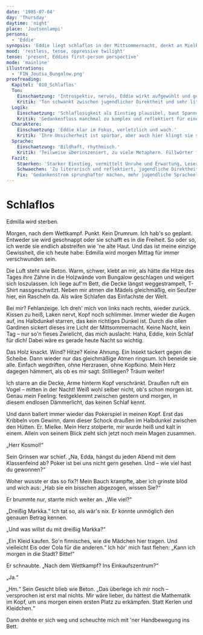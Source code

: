 ```yaml
---
date: '1985-07-04'
day: 'Thursday'
daytime: 'night'
place: 'Joutsenlampi'
persons:
  - 'Eddie'
synopsis: 'Eddie liegt schlaflos in der Mittsommernacht, denkt an Mielkes bedrohliche Worte nach dem Pokerspiel und fühlt sich zerrissen zwischen Angst und Trotz.'
mood: 'restless, tense, oppressive twilight'
tense: 'present, Eddies first-person perspective'
mode: 'mainline'
illustrations:
  - 'FIN_Joutsa_Bungalow.png'
proofreading:
  Kapitel: '010_Schlaflos'
  Ton:
    Einschaetzung: 'Introspektiv, nervös, Eddie wirkt aufgewühlt und gedanklich sprunghaft.'
    Kritik: 'Ton schwankt zwischen jugendlicher Direktheit und sehr literarischen Formulierungen. Gefahr, dass Authentizität leidet.'
  Logik:
    Einschaetzung: 'Schlaflosigkeit als Einstieg plausibel, baut Spannung auf.'
    Kritik: 'Gedankenfluss manchmal zu komplex und reflektiert für eine 17-Jährige in dieser Situation. Könnte spontaner und ungeordneter wirken.'
  Charaktere:
    Einschaetzung: 'Eddie klar im Fokus, verletzlich und wach.'
    Kritik: 'Ihre Unsicherheit ist spürbar, aber auch hier klingt sie stellenweise zu erwachsen. Nebenfiguren treten nicht auf.'
  Sprache:
    Einschaetzung: 'Bildhaft, rhythmisch.'
    Kritik: 'Teilweise überinszeniert, zu viele Metaphern. Füllwörter fehlen fast komplett – dadurch wirkt es zu glatt und wenig jugendlich.'
  Fazit:
    Staerken: 'Starker Einstieg, vermittelt Unruhe und Erwartung, Leser ist sofort bei Eddie.'
    Schwaechen: 'Zu literarisch und reflektiert, jugendliche Direktheit fehlt an einigen Stellen.'
    Fix: 'Gedankenstrom sprunghafter machen, mehr jugendliche Spracheelemente einbauen, Metaphern reduzieren.'
---
```


# Schlaflos

Edmilla wird sterben.

Morgen, nach dem Wettkampf. Punkt. Kein Drumrum. Ich hab's so geplant. Entweder
sie wird geschnappt oder sie schafft es in die Freiheit. So oder so, ich werde
sie endlich abstreifen wie 'ne alte Haut. Und das ist meine einzige Gewissheit,
die ich heute habe: Edmilla wird morgen Mittag für immer verschwunden sein.

Die Luft steht wie Beton. Warm, schwer, klebt an mir, als hätte die Hitze des
Tages ihre Zähne in die Holzwände vom Bungalow geschlagen und weigert sich
loszulassen. Ich liege auf'm Bett, die Decke längst weggestrampelt, T-Shirt
nassgeschwitzt. Neben mir atmen die Mädels gleichmäßig, ein Seufzer hier, ein
Rascheln da. Als wäre Schlafen das Einfachste der Welt.

Bei mir? Fehlanzeige. Ich dreh' mich von links nach rechts, wieder zurück.
Kissen zu heiß, Laken nervt, Kopf noch schlimmer. Immer wieder die Augen auf,
ins Halbdunkel starren, das kein richtiges Dunkel ist. Durch die ollen Gardinen
sickert dieses irre Licht der Mittsommernacht. Keine Nacht, kein Tag – nur so'n
fieses Zwielicht, das mich auslacht: Haha, Eddie, kein Schlaf für dich! Dabei
wäre es gerade heute Nacht so wichtig.

Das Holz knackt. Wind? Hitze? Keine Ahnung. Ein Insekt tackert gegen die
Scheibe. Dann wieder nur das gleichmäßige Atmen ringsum. Ich beneide sie alle.
Einfach wegdriften, ohne Herzrasen, ohne Kopfkino. Mein Herz dagegen hämmert,
als ob es mir sagt: Stillliegen? Träum weiter!

Ich starre an die Decke, Arme hinterm Kopf verschränkt. Draußen ruft ein Vogel –
mitten in der Nacht! Weiß wohl selber nicht, ob's schon morgen ist. Genau mein
Feeling: festgeklemmt zwischen gestern und morgen, in diesem endlosen
Dämmerlicht, das keinen Schlaf kennt.

Und dann ballert immer wieder das Pokerspiel in meinen Kopf. Erst das Kribbeln
vom Gewinn, dann dieser Schock draußen im Halbdunkel zwischen den Hütten. Er.
Mielke. Mein Herz stolperte, mir wurde heiß und kalt in einem. Allein von seinem
Blick zieht sich jetzt noch mein Magen zusammen.

„Herr Kosmol!“

Sein Grinsen war schief. „Na, Edda, hängst du jeden Abend mit dem Klassenfeind
ab? Poker ist bei uns nicht gern gesehen. Und – wie viel hast du gewonnen?“

Woher wusste er das so fix?! Mein Bauch krampfte, aber ich grinste blöd und wich
aus: „Hab sie ein bisschen abgezogen, wissen Sie?“

Er brummte nur, starrte mich weiter an. „Wie viel?“

„Dreißig Markka.“ Ich tat so, als wär's nix. Er konnte unmöglich den genauen
Betrag kennen.

„Und was willst du mit dreißig Markka?“

„Ein Kleid kaufen. So'n finnisches, wie die Mädchen hier tragen. Und vielleicht
Eis oder Cola für die anderen.“ Ich hör' mich fast flehen: „Kann ich morgen in
die Stadt? Bitte!“

Er schnaubte. „Nach dem Wettkampf? Ins Einkaufszentrum?“

„Ja.“

„Hm.“ Sein Gesicht blieb wie Beton. „Das überlege ich mir noch – versprochen ist
erst mal nichts. Mir wäre lieber, du hättest die Mathematik im Kopf, um uns
morgen einen ersten Platz zu erkämpfen. Statt Kerlen und Kleidchen.“

Dann drehte er sich weg und scheuchte mich mit 'ner Handbewegung ins Bett.
